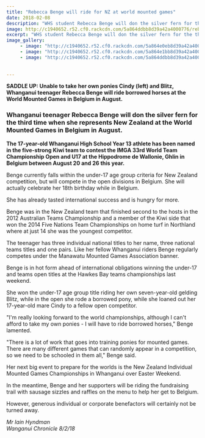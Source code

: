 ```yaml
---
title: "Rebecca Benge will ride for NZ at world mounted games"
date: 2018-02-08
description: "WHS student Rebecca Benge will don the silver fern for the third time when she represents NZ at the World Mounted Games in Belgium..."
image: http://c1940652.r52.cf0.rackcdn.com/5a864ddbb8d39a42a4000776/rebecca-benge-with-2-horses-chron-feb.jpg
excerpt: "WHS student Rebecca Benge will don the silver fern for the third time when she represents NZ at the World Mounted Games in Belgium in August."
image_gallery:
     - image: "http://c1940652.r52.cf0.rackcdn.com/5a864e0eb8d39a42a400077a/rebecca-benge-on-horse-chron-feb.jpg"
     - image: "http://c1940652.r52.cf0.rackcdn.com/5a864e1bb8d39a42a400077c/rebecca-benge-trying-to-get-on-horse-chron-feb.jpg"
     - image: "http://c1940652.r52.cf0.rackcdn.com/5a864ddbb8d39a42a4000776/rebecca-benge-with-2-horses-chron-feb.jpg"
    
    
---
```


<p><strong>SADDLE UP: Unable to take her own ponies Cindy (left) and Blitz, Whanganui teenager Rebecca Benge will ride borrowed horses at the World Mounted Games in Belgium in August.</strong></p>
<h3 class="element element-paragraph">Whanganui teenager Rebecca Benge will don the silver fern for the third time when she represents New Zealand at the World Mounted Games in Belgium in August.</h3>
<p class="element element-paragraph"><strong>The 17-year-old Whanganui High School Year 13 athlete has been named in the five-strong Kiwi team to contest the IMGA 33rd World Team Championship Open and U17 at the Hippodrome de Wallonie, Ghlin in Belgium between August 20 and 26 this year.</strong></p>
<p class="element element-paragraph">Benge currently falls within the under-17 age group criteria for New Zealand competition, but will compete in the open divisions in Belgium. She will actually celebrate her 18th birthday while in Belgium.</p>
<p class="element element-paragraph">She has already tasted international success and is hungry for more.</p>
<p class="element element-paragraph">Benge was in the New Zealand team that finished second to the hosts in the 2012 Australian Teams Championship and a member of the Kiwi side that won the 2014 Five Nations Team Championships on home turf in Northland where at just 14 she was the youngest competitor.</p>
<p class="element element-paragraph">The teenager has three individual national titles to her name, three national teams titles and one pairs. Like her fellow Whanganui riders Benge regularly competes under the Manawatu Mounted Games Association banner.</p>
<p class="element element-paragraph">Benge is in hot form ahead of international obligations winning the under-17 and teams open titles at the Hawkes Bay teams championships last weekend.</p>
<p class="element element-paragraph">She won the under-17 age group title riding her own seven-year-old gelding Blitz, while in the open she rode a borrowed pony, while she loaned out her 17-year-old mare Cindy to a fellow open competitor.</p>
<p class="element element-paragraph">"I'm really looking forward to the world championships, although I can't afford to take my own ponies - I will have to ride borrowed horses," Benge lamented.</p>
<p class="element element-paragraph">"There is a lot of work that goes into training ponies for mounted games. There are many different games that can randomly appear in a competition, so we need to be schooled in them all," Benge said.</p>
<p class="element element-paragraph">Her next big event to prepare for the worlds is the New Zealand Individual Mounted Games Championships in Whanganui over Easter Weekend.</p>
<p class="element element-paragraph">In the meantime, Benge and her supporters will be riding the fundraising trail with sausage sizzles and raffles on the menu to help her get to Belgium.</p>
<p class="element element-paragraph">However, generous individual or corporate benefactors will certainly not be turned away.</p>
<p><em>Mr Iain Hyndman</em><br /><em>Wanganui Chronicle 8/2/18</em></p>

